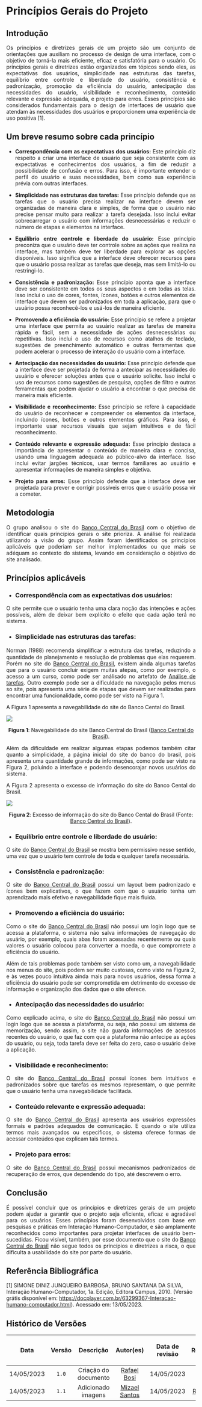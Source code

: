 <div class="body">

# Princípios Gerais do Projeto

## Introdução

<div align="justify">Os princípios e diretrizes gerais de um projeto são um conjunto de orientações que auxiliam no processo de design de uma interface, com o objetivo de torná-la mais eficiente, eficaz e satisfatória para o usuário. Os princípios gerais e diretrizes estão organizados em tópicos sendo eles, as expectativas dos usuários, simplicidade nas estruturas das tarefas, equilíbrio entre controle e liberdade do usuário, consistência e padronização, promoção da eficiência do usuário, antecipação das necessidades do usuário, visibilidade e reconhecimento, conteúdo relevante e expressão adequada, e projeto para erros. Esses princípios são considerados fundamentais para o design de interfaces de usuário que atendam às necessidades dos usuários e proporcionem uma experiência de uso positiva [1].
</div>

## Um breve resumo sobre cada princípio

<div align="justify">

- <b>Correspondência com as expectativas dos usuários:</b> Este princípio diz respeito a criar uma interface de usuário que seja consistente com as expectativas e conhecimentos dos usuários, a fim de reduzir a possibilidade de confusão e erros. Para isso, é importante entender o perfil do usuário e suas necessidades, bem como sua experiência prévia com outras interfaces.

- <b>Simplicidade nas estruturas das tarefas:</b> Esse princípio defende que as tarefas que o usuário precisa realizar na interface devem ser organizadas de maneira clara e simples, de forma que o usuário não precise pensar muito para realizar a tarefa desejada. Isso inclui evitar sobrecarregar o usuário com informações desnecessárias e reduzir o número de etapas e elementos na interface.

- <b>Equilíbrio entre controle e liberdade do usuário:</b> Esse princípio preconiza que o usuário deve ter controle sobre as ações que realiza na interface, mas também deve ter liberdade para explorar as opções disponíveis. Isso significa que a interface deve oferecer recursos para que o usuário possa realizar as tarefas que deseja, mas sem limitá-lo ou restringi-lo.

- <b>Consistência e padronização:</b> Esse princípio aponta que a interface deve ser consistente em todos os seus aspectos e em todas as telas. Isso inclui o uso de cores, fontes, ícones, botões e outros elementos de interface que devem ser padronizados em toda a aplicação, para que o usuário possa reconhecê-los e usá-los de maneira eficiente.

- <b>Promovendo a eficiência do usuário:</b> Esse princípio se refere a projetar uma interface que permita ao usuário realizar as tarefas de maneira rápida e fácil, sem a necessidade de ações desnecessárias ou repetitivas. Isso inclui o uso de recursos como atalhos de teclado, sugestões de preenchimento automático e outras ferramentas que podem acelerar o processo de interação do usuário com a interface.

- <b>Antecipação das necessidades do usuário:</b> Esse princípio defende que a interface deve ser projetada de forma a antecipar as necessidades do usuário e oferecer soluções antes que o usuário solicite. Isso inclui o uso de recursos como sugestões de pesquisa, opções de filtro e outras ferramentas que podem ajudar o usuário a encontrar o que precisa de maneira mais eficiente.

- <b>Visibilidade e reconhecimento:</b> Esse princípio se refere à capacidade do usuário de reconhecer e compreender os elementos da interface, incluindo ícones, botões e outros elementos gráficos. Para isso, é importante usar recursos visuais que sejam intuitivos e de fácil reconhecimento.

- <b>Conteúdo relevante e expressão adequada:</b> Esse princípio destaca a importância de apresentar o conteúdo de maneira clara e concisa, usando uma linguagem adequada ao público-alvo da interface. Isso inclui evitar jargões técnicos, usar termos familiares ao usuário e apresentar informações de maneira simples e objetiva.

- <b>Projeto para erros:</b> Esse princípio defende que a interface deve ser projetada para prever e corrigir possíveis erros que o usuário possa vir a cometer.

</div>

## Metodologia

<div align="justify"> O grupo analisou o site do <a href="https://www.bcb.gov.br/">Banco Central do Brasil</a> com o objetivo de identificar quais princípios gerais o site prioriza. A análise foi realizada utilizando a visão do grupo. Assim foram identificados os princípios aplicáveis que poderiam ser melhor implementados ou que mais se adéquam ao contexto do sistema, levando em consideração o objetivo do site analisado.
</div>

## Princípios aplicáveis

- ### Correspondência com as expectativas dos usuários:

<div align="justify"> O site permite que o usuário tenha uma clara noção das intenções e ações possíveis, além de deixar bem explícito o efeito que cada ação terá no sistema.
</div>

- ### Simplicidade nas estruturas das tarefas:

<div align="justify"> Norman (1988) recomenda simpliﬁcar a estrutura das tarefas, reduzindo a quantidade de planejamento e resolução de problemas que elas requerem. Porém no site do <a href="https://www.bcb.gov.br/">Banco Central do Brasil</a>, existem ainda algumas tarefas que para o usuário concluir exigem muitas atepas, como por exemplo, o acesso a um curso, como pode ser análisado no artefato de <a href="docs/analise_requisitos/analise_tarefas.md">Análise de tarefas</a>. Outro exemplo pode ser a dificuldade na navegação pelos menus so site, pois apresenta uma série de etapas que devem ser realizadas para encontrar uma funcionalidade, como pode ser visto na Figura 1. 

<p align="justify">A Figura 1 apresenta a navegabilidade do site do Banco Cental do Brasil.</p>
  
<img src="https://raw.githubusercontent.com/Interacao-Humano-Computador/2023.1-BancoCentral/master/docs/analise_requisitos/img_prin_gerais/simplicidade2.png">
  
<div align="center">
  <p> <b>Figura 1</b>: Navegabilidade do site Banco Central do Brasil (<a href="https://www.bcb.gov.br/">Banco Central do Brasil</a>). </p>
</div>

Além da dificuldade em realizar algumas etapas podemos também citar quanto a simplicidade, a página inicial do site do banco do brasil, pois apresenta uma quantidade grande de informações, como pode ser visto na Figura 2, poluindo a interface e podendo desencorajar novos usuários do sistema.

<p align="justify">A Figura 2 apresenta o excesso de informação do site do Banco Cental do Brasil.</p>
  
<img src="https://raw.githubusercontent.com/Interacao-Humano-Computador/2023.1-BancoCentral/master/docs/analise_requisitos/img_prin_gerais/simplicidade.png">
  
<div align="center">
  <p> <b>Figura 2</b>: Excesso de informação do site do Banco Cental do Brasil (Fonte: <a href="https://www.bcb.gov.br/">Banco Central do Brasil</a>). </p>
</div>
  
</div>

- ### Equilíbrio entre controle e liberdade do usuário:

<div align="justify"> O site do <a href="https://www.bcb.gov.br/">Banco Central do Brasil</a> se mostra bem permissivo nesse sentido, uma vez que o usuário tem controle de toda e qualquer tarefa necessária.
</div>

- ### Consistência e padronização:

<div align="justify"> O site do <a href="https://www.bcb.gov.br/">Banco Central do Brasil</a> possui um layout bem padronizado e ícones bem explicativos, o que fazem com que o usuário tenha um aprendizado mais efetivo e navegabilidade fique mais fluida.
</div>

- ### Promovendo a eficiência do usuário:

<div align="justify"> Como o site do <a href="https://www.bcb.gov.br/">Banco Central do Brasil</a> não possui um login logo que se acessa a plataforma, o sistema não salva informações de navegação do usuário, por exemplo, quais abas foram acessadas recentemente ou quais valores o usuário colocou para converter a moeda, o que compromete a eficiência do usuário.

<p>Além de tais problemas pode também ser visto como um, a navegabilidade nos menus do site, pois podem ser muito custosas, como visto na Figura 2, e às vezes pouco intuitiva ainda mais para novos usuários, dessa forma a eficiência do usuário pode ser comprometida em detrimento do excesso de informação e organização dos dados que o site oferece.</p>

</div>

- ### Antecipação das necessidades do usuário:

<div align="justify"> Como explicado acima, o site do <a href="https://www.bcb.gov.br/">Banco Central do Brasil</a> não possui um login logo que se acessa a plataforma, ou seja, não possui um sistema de memorização, sendo assim, o site não guarda informações de acessos recentes do usuário, o que faz com que a plataforma não antecipe as ações do usuário, ou seja, toda tarefa deve ser feita do zero, caso o usuário deixe a aplicação.
</div>

- ### Visibilidade e reconhecimento:

<div align="justify"> O site do <a href="https://www.bcb.gov.br/">Banco Central do Brasil</a> possui ícones bem intuitivos e padronizados sobre que tarefas os mesmos representam, o que permite que o usuário tenha uma navegabilidade facilitada. 
</div>

- ### Conteúdo relevante e expressão adequada:

<div align="justify"> O site do <a href="https://www.bcb.gov.br/">Banco Central do Brasil</a> apresenta aos usuários expressões formais e padrões adequados de comunicação. E quando o site utiliza termos mais avançados ou específicos, o sistema oferece formas de acessar conteúdos que explicam tais termos.
</div>

- ### Projeto para erros:

<div align="justify">O site do <a href="https://www.bcb.gov.br/">Banco Central do Brasil</a> possui mecanismos padronizados de recuperação de erros, que dependendo do tipo, até descrevem o erro. 
</div>

## Conclusão

<div align="justify"> É possível concluir que os princípios e diretrizes gerais de um projeto podem ajudar a garantir que o projeto seja eficiente, eficaz e agradável para os usuários. Esses princípios foram desenvolvidos com base em pesquisas e práticas em Interação Humano-Computador, e são amplamente reconhecidos como importantes para projetar interfaces de usuário bem-sucedidas. Ficou visível, também, por esse documento que o site do <a href="https://www.bcb.gov.br/">Banco Central do Brasil</a> não segue todos os princípios e diretrizes a risca, o que dificulta a usabilidade do site por parte do usuário.
</div>

## Referência Bibliográfica

[1] SIMONE DINIZ JUNQUEIRO BARBOSA, BRUNO SANTANA DA SILVA, Interação Humano-Computador, 1a. Edição, Editora Campus, 2010. (Versão grátis disponível em: https://docplayer.com.br/63299367-Interacao-humano-computador.html). Acessado em: 13/05/2023.

## Histórico de Versões

| <p align="center">Data</p> | <p align="center">Versão</p> | <p align="center">Descrição</p> | <p align="center">Autor(es)</p> | <p align="center">Data de revisão</p> | <p align="center">Revisor(es)</p> |
| :--:                       | :----: | :-------: | :---: | :-------------: | :-----: |
| 14/05/2023 | `1.0`  | Criação do documento | [Rafael Bosi](https://github.com/StrangeUnit28) | 14/05/2023 | [Mizael Santos](https://github.com/frmiza) |
| 14/05/2023 | `1.1`  | Adicionado imagens | [Mizael Santos](https://github.com/frmiza) | 14/05/2023 | [Rafael Bosi](https://github.com/StrangeUnit28) |
</div>
